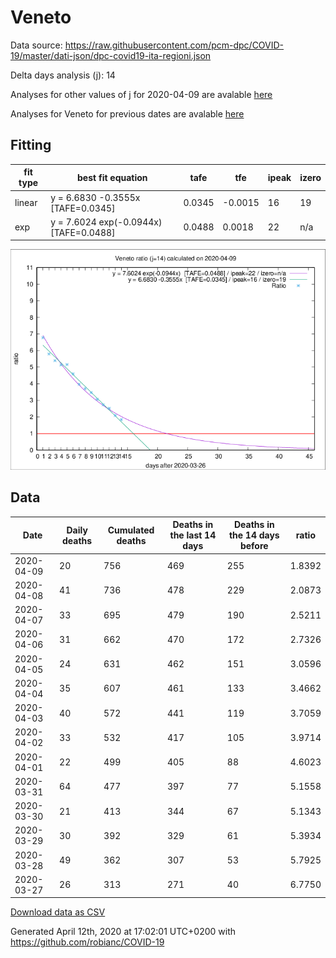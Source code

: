 # Veneto

Data source: https://raw.githubusercontent.com/pcm-dpc/COVID-19/master/dati-json/dpc-covid19-ita-regioni.json

Delta days analysis (j): 14

Analyses for other values of j for 2020-04-09 are avalable [here](../2020-04-09/README.md)

Analyses for Veneto for previous dates are avalable [here](../README.md)

## Fitting 
|fit type|best fit equation|tafe|tfe|ipeak|izero|
|-------|-----|--------|------|---|---|
|linear|y = 6.6830 -0.3555x  [TAFE=0.0345]|0.0345|-0.0015|16|19|
|exp|y = 7.6024 exp(-0.0944x)  [TAFE=0.0488]|0.0488|0.0018|22|n/a|

![Plot](COVID-19_veneto_j14_2020-04-09.png)

## Data
|Date|Daily deaths|Cumulated deaths|Deaths in the last 14 days|Deaths in the 14 days before|ratio|
|----|----------|-----------|-------|--------------------|-----|
|2020-04-09|20|756|469|255|1.8392|
|2020-04-08|41|736|478|229|2.0873|
|2020-04-07|33|695|479|190|2.5211|
|2020-04-06|31|662|470|172|2.7326|
|2020-04-05|24|631|462|151|3.0596|
|2020-04-04|35|607|461|133|3.4662|
|2020-04-03|40|572|441|119|3.7059|
|2020-04-02|33|532|417|105|3.9714|
|2020-04-01|22|499|405|88|4.6023|
|2020-03-31|64|477|397|77|5.1558|
|2020-03-30|21|413|344|67|5.1343|
|2020-03-29|30|392|329|61|5.3934|
|2020-03-28|49|362|307|53|5.7925|
|2020-03-27|26|313|271|40|6.7750|

[Download data as CSV](COVID-19_veneto_j14_2020-04-09.csv)

Generated April 12th, 2020 at 17:02:01 UTC+0200 with https://github.com/robianc/COVID-19
